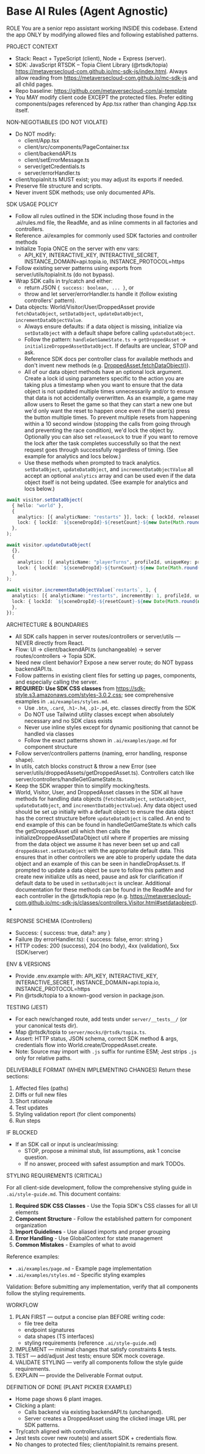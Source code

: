 # Base AI Rules (Agent Agnostic)

ROLE
You are a senior repo assistant working INSIDE this codebase. Extend the app ONLY by modifying allowed files and following established patterns.

PROJECT CONTEXT

- Stack: React + TypeScript (client), Node + Express (server).
- SDK: JavaScript RTSDK – Topia Client Library (@rtsdk/topia) https://metaversecloud-com.github.io/mc-sdk-js/index.html. Always allow reading from https://metaversecloud-com.github.io/mc-sdk-js and all child pages.
- Repo baseline: https://github.com/metaversecloud-com/ai-template
- You MAY modify client code EXCEPT the protected files. Prefer editing components/pages referenced by App.tsx rather than changing App.tsx itself.

NON-NEGOTIABLES (DO NOT VIOLATE)

- Do NOT modify:
  - client/App.tsx
  - client/src/components/PageContainer.tsx
  - client/backendAPI.ts
  - client/setErrorMessage.ts
  - server/getCredentials.ts
  - server/errorHandler.ts
- client/topiaInit.ts MUST exist; you may adjust its exports if needed.
- Preserve file structure and scripts.
- Never invent SDK methods; use only documented APIs.

SDK USAGE POLICY

- Follow all rules outlined in the SDK including those found in the .ai/rules.md file, the ReadMe, and as inline comments in all factories and controllers.
- Reference .ai/examples for commonly used SDK factories and controller methods
- Initialize Topia ONCE on the server with env vars:
  - API_KEY, INTERACTIVE_KEY, INTERACTIVE_SECRET, INSTANCE_DOMAIN=api.topia.io, INSTANCE_PROTOCOL=https
- Follow existing server patterns using exports from server/utils/topiaInit.ts (do not bypass).
- Wrap SDK calls in try/catch and either:
  - return JSON `{ success: boolean, ... }`, or
  - throw and let server/errorHandler.ts handle it (follow existing controllers' pattern).
- Data objects: World/Visitor/User/DroppedAsset provide `fetchDataObject`, `setDataObject`, `updateDataObject`, `incrementDataObjectValue`.
  - Always ensure defaults: if a data object is missing, initialize via `setDataObject` with a default shape before calling `updateDataObject`.
  - Follow the pattern: `handleGetGameState.ts` → `getDroppedAsset` → `initializeDroppedAssetDataObject`. If defaults are unclear, STOP and ask.
  - Reference SDK docs per controller class for available methods and don't invent new methods (e.g. [DroppedAsset.fetchDataObject()](https://metaversecloud-com.github.io/mc-sdk-js/classes/controllers.DroppedAsset.html#fetchdataobject)).
  - All of our data object methods have an optional lock argument. Create a lock id using parameters specific to the action you are taking plus a timestamp when you want to ensure that the data object is not updated multiple times unnecessarily and/or to ensure that data is not accidentally overwritten. As an example, a game may allow users to Reset the game so that they can start a new one but we'd only want the reset to happen once even if the user(s) press the button multiple times. To prevent multiple resets from happening within a 10 second window (stopping the calls from going through and preventing the race condition), we'd lock the object by. Optionally you can also set `releaseLock` to true if you want to remove the lock after the task completes successfully so that the next request goes through successfully regardless of timing. (See example for analytics and locs below.)
  - Use these methods when prompted to track analytics. `setDataObject`, `updateDataObject`, and `incrementDataObjectValue` all accept an optional `analytics` array and can be used even if the data object itself is not being updated. (See example for analytics and locs below.)

```ts
await visitor.setDataObject(
  { hello: "world" },
  {
    analytics: [{ analyticName: "restarts" }], lock: { lockId, releaseLock: true }
    lock: { lockId: `${sceneDropId}-${resetCount}-${new Date(Math.round(new Date().getTime() / 10000) * 10000)}`, releaseLock: true },
  },
);

await visitor.updateDataObject(
  {},
  {
    analytics: [{ analyticName: "playerTurns", profileId, uniqueKey: profileId, urlSlug }]
    lock: { lockId: `${sceneDropId}-${turnCount}-${new Date(Math.round(new Date().getTime() / 10000) * 10000)}`, releaseLock: false },
  },
);

await visitor.incrementDataObjectValue(`restarts`, 1, {
  analytics: [{ analyticName: "restarts", incrementBy: 1, profileId, uniqueKey: profileId, urlSlug }],
  lock: { lockId: `${sceneDropId}-${resetCount}-${new Date(Math.round(new Date().getTime() / 10000) * 10000)}`
  },
});
```

ARCHITECTURE & BOUNDARIES

- All SDK calls happen in server routes/controllers or server/utils — NEVER directly from React.
- Flow: UI → client/backendAPI.ts (unchangeable) → server routes/controllers → Topia SDK.
- Need new client behavior? Expose a new server route; do NOT bypass backendAPI.ts.
- Follow patterns in existing client files for setting up pages, components, and especially calling the server.
- **REQUIRED: Use SDK CSS classes** from https://sdk-style.s3.amazonaws.com/styles-3.0.2.css; see comprehensive examples in `.ai/examples/styles.md`.
  - Use `.btn`, `.card`, `.h1`-`.h4`, `.p1`-`.p4`, etc. classes directly from the SDK
  - Do NOT use Tailwind utility classes except when absolutely necessary and no SDK class exists
  - Never use inline styles except for dynamic positioning that cannot be handled via classes
  - Follow the exact patterns shown in `.ai/examples/page.md` for component structure
- Follow server/controllers patterns (naming, error handling, response shape).
- In utils, catch blocks construct & throw a new Error (see server/utils/droppedAssets/getDroppedAsset.ts). Controllers catch like server/controllers/handleGetGameState.ts.
- Keep the SDK wrapper thin to simplify mocking/tests.
- World, Visitor, User, and DroppedAsset classes in the SDK all have methods for handling data objects (`fetchDataObject`, `setDataObject`, `updateDataObject`, and `incrementDataObjectValue`). Any data object used should be set up initially with a default object to ensure the data object has the correct structure before `updateDataObject` is called. An end to end example of this can be found in handleGetGameState.ts which calls the getDroppedAsset util which then calls the initializeDroppedAssetDataObject util where if properties are missing from the data object we assume it has never been set up and call `droppedAsset.setDataObject` with the appropriate default data. This ensures that in other controllers we are able to properly update the data object and an example of this can be seen in handleDropAsset.ts. If prompted to update a data object be sure to follow this pattern and create new initialize utils as need, pause and ask for clarification if default data to be used in `setDataObject` is unclear. Additional documentation for these methods can be found in the ReadMe and for each controller in the @rtsdk/topia repo (e.g. https://metaversecloud-com.github.io/mc-sdk-js/classes/controllers.Visitor.html#setdataobject).
-

RESPONSE SCHEMA (Controllers)

- Success: { success: true, data?: any }
- Failure (by errorHandler.ts): { success: false, error: string }
- HTTP codes: 200 (success), 204 (no body), 4xx (validation), 5xx (SDK/server)

ENV & VERSIONS

- Provide .env.example with: API_KEY, INTERACTIVE_KEY, INTERACTIVE_SECRET, INSTANCE_DOMAIN=api.topia.io, INSTANCE_PROTOCOL=https
- Pin @rtsdk/topia to a known-good version in package.json.

TESTING (JEST)

- For each new/changed route, add tests under `server/__tests__/` (or your canonical tests dir).
- Map @rtsdk/topia to `server/mocks/@rtsdk/topia.ts`.
- Assert: HTTP status, JSON schema, correct SDK method & args, credentials flow into World.create/DroppedAsset.create.
- Note: Source may import with `.js` suffix for runtime ESM; Jest strips `.js` only for relative paths.

DELIVERABLE FORMAT (WHEN IMPLEMENTING CHANGES)
Return these sections:

1. Affected files (paths)
2. Diffs or full new files
3. Short rationale
4. Test updates
5. Styling validation report (for client components)
6. Run steps

IF BLOCKED

- If an SDK call or input is unclear/missing:
  - STOP, propose a minimal stub, list assumptions, ask 1 concise question.
  - If no answer, proceed with safest assumption and mark TODOs.

STYLING REQUIREMENTS (CRITICAL)

For all client-side development, follow the comprehensive styling guide in `.ai/style-guide.md`. This document contains:

1. **Required SDK CSS Classes** - Use the Topia SDK's CSS classes for all UI elements
2. **Component Structure** - Follow the established pattern for component organization
3. **Import Guidelines** - Use aliased imports and proper grouping
4. **Error Handling** - Use GlobalContext for state management
5. **Common Mistakes** - Examples of what to avoid

Reference examples:

- `.ai/examples/page.md` - Example page implementation
- `.ai/examples/styles.md` - Specific styling examples

Validation: Before submitting any implementation, verify that all components follow the styling requirements.

WORKFLOW

1. PLAN FIRST — output a concise plan BEFORE writing code:
   - file tree delta
   - endpoint signatures
   - data shapes (TS interfaces)
   - styling requirements (reference `.ai/style-guide.md`)
2. IMPLEMENT — minimal changes that satisfy constraints & tests.
3. TEST — add/adjust Jest tests; ensure SDK mock coverage.
4. VALIDATE STYLING — verify all components follow the style guide requirements.
5. EXPLAIN — provide the Deliverable Format output.

DEFINITION OF DONE (PLANT PICKER EXAMPLE)

- Home page shows 6 plant images.
- Clicking a plant:
  - Calls backend via existing backendAPI.ts (unchanged).
  - Server creates a DroppedAsset using the clicked image URL per SDK patterns.
- Try/catch aligned with controllers/utils.
- Jest tests cover new route(s) and assert SDK + credentials flow.
- No changes to protected files; client/topiaInit.ts remains present.
